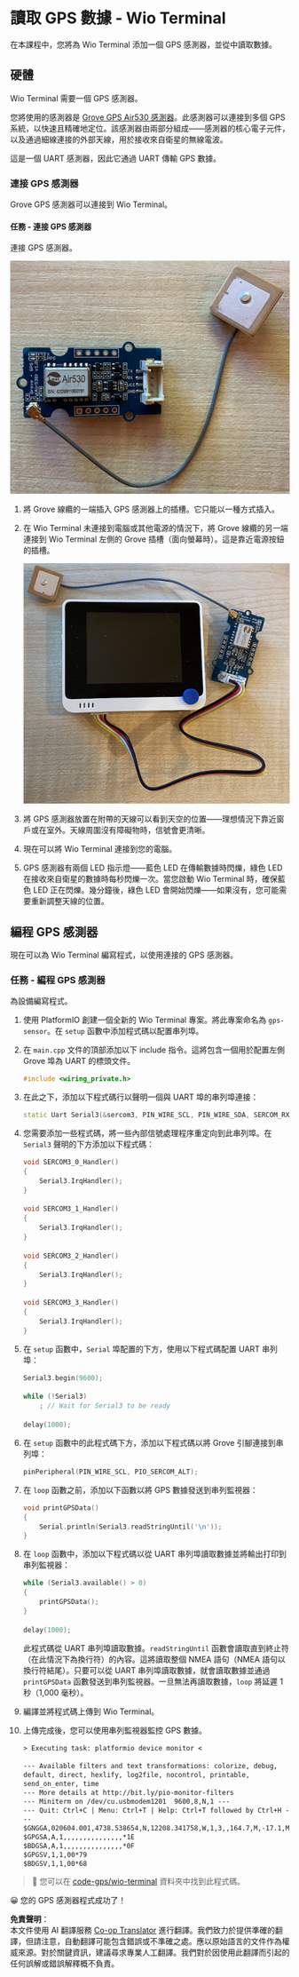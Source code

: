 <!--
CO_OP_TRANSLATOR_METADATA:
{
  "original_hash": "da6ae0a795cf06be33d23ca5b8493fc8",
  "translation_date": "2025-08-25T00:44:19+00:00",
  "source_file": "3-transport/lessons/1-location-tracking/wio-terminal-gps-sensor.md",
  "language_code": "tw"
}
-->
# 讀取 GPS 數據 - Wio Terminal

在本課程中，您將為 Wio Terminal 添加一個 GPS 感測器，並從中讀取數據。

## 硬體

Wio Terminal 需要一個 GPS 感測器。

您將使用的感測器是 [Grove GPS Air530 感測器](https://www.seeedstudio.com/Grove-GPS-Air530-p-4584.html)。此感測器可以連接到多個 GPS 系統，以快速且精確地定位。該感測器由兩部分組成——感測器的核心電子元件，以及通過細線連接的外部天線，用於接收來自衛星的無線電波。

這是一個 UART 感測器，因此它通過 UART 傳輸 GPS 數據。

### 連接 GPS 感測器

Grove GPS 感測器可以連接到 Wio Terminal。

#### 任務 - 連接 GPS 感測器

連接 GPS 感測器。

![一個 Grove GPS 感測器](../../../../../translated_images/grove-gps-sensor.247943bf69b03f0d1820ef6ed10c587f9b650e8db55b936851c92412180bd3e2.tw.png)

1. 將 Grove 線纜的一端插入 GPS 感測器上的插槽。它只能以一種方式插入。

1. 在 Wio Terminal 未連接到電腦或其他電源的情況下，將 Grove 線纜的另一端連接到 Wio Terminal 左側的 Grove 插槽（面向螢幕時）。這是靠近電源按鈕的插槽。

    ![Grove GPS 感測器連接到左側插槽](../../../../../translated_images/wio-gps-sensor.19fd52b81ce58095d5deb3d4e5a1fdd88818d76569b00b1f0d740c92dc986525.tw.png)

1. 將 GPS 感測器放置在附帶的天線可以看到天空的位置——理想情況下靠近窗戶或在室外。天線周圍沒有障礙物時，信號會更清晰。

1. 現在可以將 Wio Terminal 連接到您的電腦。

1. GPS 感測器有兩個 LED 指示燈——藍色 LED 在傳輸數據時閃爍，綠色 LED 在接收來自衛星的數據時每秒閃爍一次。當您啟動 Wio Terminal 時，確保藍色 LED 正在閃爍。幾分鐘後，綠色 LED 會開始閃爍——如果沒有，您可能需要重新調整天線的位置。

## 編程 GPS 感測器

現在可以為 Wio Terminal 編寫程式，以使用連接的 GPS 感測器。

### 任務 - 編程 GPS 感測器

為設備編寫程式。

1. 使用 PlatformIO 創建一個全新的 Wio Terminal 專案。將此專案命名為 `gps-sensor`。在 `setup` 函數中添加程式碼以配置串列埠。

1. 在 `main.cpp` 文件的頂部添加以下 include 指令。這將包含一個用於配置左側 Grove 埠為 UART 的標頭文件。

    ```cpp
    #include <wiring_private.h>
    ```

1. 在此之下，添加以下程式碼行以聲明一個與 UART 埠的串列埠連接：

    ```cpp
    static Uart Serial3(&sercom3, PIN_WIRE_SCL, PIN_WIRE_SDA, SERCOM_RX_PAD_1, UART_TX_PAD_0);
    ```

1. 您需要添加一些程式碼，將一些內部信號處理程序重定向到此串列埠。在 `Serial3` 聲明的下方添加以下程式碼：

    ```cpp
    void SERCOM3_0_Handler()
    {
        Serial3.IrqHandler();
    }
    
    void SERCOM3_1_Handler()
    {
        Serial3.IrqHandler();
    }
    
    void SERCOM3_2_Handler()
    {
        Serial3.IrqHandler();
    }
    
    void SERCOM3_3_Handler()
    {
        Serial3.IrqHandler();
    }
    ```

1. 在 `setup` 函數中，`Serial` 埠配置的下方，使用以下程式碼配置 UART 串列埠：

    ```cpp
    Serial3.begin(9600);

    while (!Serial3)
        ; // Wait for Serial3 to be ready

    delay(1000);
    ```

1. 在 `setup` 函數中的此程式碼下方，添加以下程式碼以將 Grove 引腳連接到串列埠：

    ```cpp
    pinPeripheral(PIN_WIRE_SCL, PIO_SERCOM_ALT);
    ```

1. 在 `loop` 函數之前，添加以下函數以將 GPS 數據發送到串列監視器：

    ```cpp
    void printGPSData()
    {
        Serial.println(Serial3.readStringUntil('\n'));
    }
    ```

1. 在 `loop` 函數中，添加以下程式碼以從 UART 串列埠讀取數據並將輸出打印到串列監視器：

    ```cpp
    while (Serial3.available() > 0)
    {
        printGPSData();
    }
    
    delay(1000);
    ```

    此程式碼從 UART 串列埠讀取數據。`readStringUntil` 函數會讀取直到終止符（在此情況下為換行符）的內容。這將讀取整個 NMEA 語句（NMEA 語句以換行符結尾）。只要可以從 UART 串列埠讀取數據，就會讀取數據並通過 `printGPSData` 函數發送到串列監視器。一旦無法再讀取數據，`loop` 將延遲 1 秒（1,000 毫秒）。

1. 編譯並將程式碼上傳到 Wio Terminal。

1. 上傳完成後，您可以使用串列監視器監控 GPS 數據。

    ```output
    > Executing task: platformio device monitor <
    
    --- Available filters and text transformations: colorize, debug, default, direct, hexlify, log2file, nocontrol, printable, send_on_enter, time
    --- More details at http://bit.ly/pio-monitor-filters
    --- Miniterm on /dev/cu.usbmodem1201  9600,8,N,1 ---
    --- Quit: Ctrl+C | Menu: Ctrl+T | Help: Ctrl+T followed by Ctrl+H ---
    $GNGGA,020604.001,4738.538654,N,12208.341758,W,1,3,,164.7,M,-17.1,M,,*67
    $GPGSA,A,1,,,,,,,,,,,,,,,*1E
    $BDGSA,A,1,,,,,,,,,,,,,,,*0F
    $GPGSV,1,1,00*79
    $BDGSV,1,1,00*68
    ```

> 💁 您可以在 [code-gps/wio-terminal](../../../../../3-transport/lessons/1-location-tracking/code-gps/wio-terminal) 資料夾中找到此程式碼。

😀 您的 GPS 感測器程式成功了！

**免責聲明**：  
本文件使用 AI 翻譯服務 [Co-op Translator](https://github.com/Azure/co-op-translator) 進行翻譯。我們致力於提供準確的翻譯，但請注意，自動翻譯可能包含錯誤或不準確之處。應以原始語言的文件作為權威來源。對於關鍵資訊，建議尋求專業人工翻譯。我們對於因使用此翻譯而引起的任何誤解或錯誤解釋概不負責。